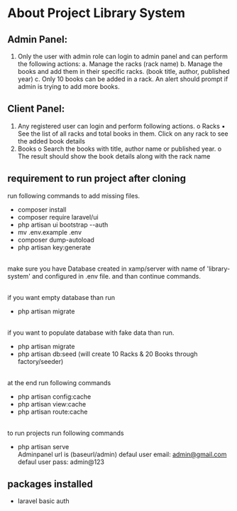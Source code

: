 # About Project Library System

## Admin Panel:
1. Only the user with admin role can login to admin panel and can perform the following actions:
a. Manage the racks (rack name)
b. Manage the books and add them in their specific racks. (book title, author, published
year)
c. Only 10 books can be added in a rack. An alert should prompt if admin is trying to
add more books.
## Client Panel:
1. Any registered user can login and perform following actions.
o Racks
▪ See the list of all racks and total books in them. Click on any rack to see the added
book details
2. Books
o Search the books with title, author name or published year.
o The result should show the book details along with the rack name

## requirement to run project after cloning
run following commands to add missing files.
- composer install
- composer require laravel/ui
- php artisan ui bootstrap --auth
- mv .env.example .env
- composer dump-autoload
- php artisan key:generate

<br>make sure you have Database created in xamp/server with name of 'library-system' and configured in .env file. and than continue commands.

<br>if you want empty database than run
- php artisan migrate

<br>if you want to populate database with fake data than run.
- php artisan migrate
- php artisan db:seed (will create 10 Racks & 20 Books through factory/seeder)


<br>at the end run following commands
- php artisan config:cache
- php artisan view:cache
- php artisan route:cache

<br>to run projects run following commands
- php artisan serve
<br>Adminpanel url is (baseurl/admin)
defaul user email: admin@gmail.com
defaul user pass: admin@123

## packages installed
- laravel basic auth
